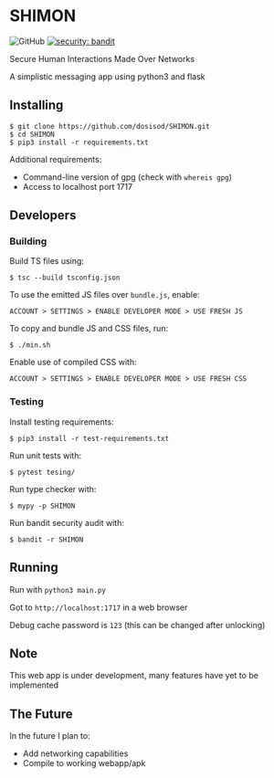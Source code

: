 # SHIMON

![GitHub](https://img.shields.io/github/license/dosisod/SHIMON) [![security: bandit](https://img.shields.io/badge/security-bandit-yellow.svg)](https://github.com/PyCQA/bandit)

Secure Human Interactions Made Over Networks

A simplistic messaging app using python3 and flask

## Installing

```
$ git clone https://github.com/dosisod/SHIMON.git
$ cd SHIMON
$ pip3 install -r requirements.txt
```

Additional requirements:
* Command-line version of gpg (check with `whereis gpg`)
* Access to localhost port 1717

## Developers

### Building

Build TS files using:

```
$ tsc --build tsconfig.json
```

To use the emitted JS files over `bundle.js`, enable:

`ACCOUNT > SETTINGS > ENABLE DEVELOPER MODE > USE FRESH JS`

To copy and bundle JS and CSS files, run:

```
$ ./min.sh
```

Enable use of compiled CSS with:

`ACCOUNT > SETTINGS > ENABLE DEVELOPER MODE > USE FRESH CSS`

### Testing

Install testing requirements:

```
$ pip3 install -r test-requirements.txt
```

Run unit tests with:

```
$ pytest tesing/
```

Run type checker with:

```
$ mypy -p SHIMON
```

Run bandit security audit with:

```
$ bandit -r SHIMON
```

## Running

Run with `python3 main.py`

Got to `http://localhost:1717` in a web browser

Debug cache password is `123` (this can be changed after unlocking)

## Note

This web app is under development, many features have yet to be implemented

## The Future

In the future I plan to:
* Add networking capabilities
* Compile to working webapp/apk